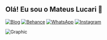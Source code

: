 ## Olá! Eu sou o Mateus Lucari 👋

[![Blog](https://img.shields.io/badge/Blog-00fc999?style=for-the-badge&logoColor=000000&labelColor=000000)](https://blog.mateuslucari.com)
[![Behance](https://img.shields.io/badge/behance-1769FF?style=for-the-badge&logo=behance&logoColor=white)](https://behance.net/lucari)
[![WhatsApp](https://img.shields.io/badge/WhatsApp-25D366?style=for-the-badge&logo=whatsapp&logoColor=white)](https://behance.net/lucari)
[![Instagram](https://img.shields.io/badge/instagram-E4405F?style=for-the-badge&logo=instagram&logoColor=white)](https://behance.net/lucari)

![Graphic](https://github-readme-stats.vercel.app/api/top-langs/?username=mateuslucari&theme=dracula)

